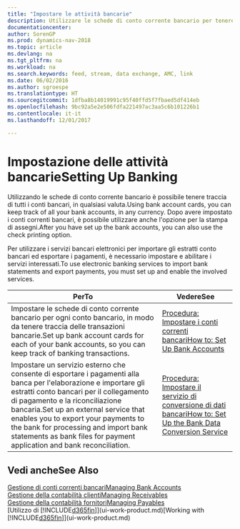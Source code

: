 ```yaml
---
title: "Impostare le attività bancarie"
description: Utilizzare le schede di conto corrente bancario per tenere traccia dei conti bancari e impostare i feed della banca per scambiare dati.
documentationcenter: 
author: SorenGP
ms.prod: dynamics-nav-2018
ms.topic: article
ms.devlang: na
ms.tgt_pltfrm: na
ms.workload: na
ms.search.keywords: feed, stream, data exchange, AMC, link
ms.date: 06/02/2016
ms.author: sgroespe
ms.translationtype: HT
ms.sourcegitcommit: 1dfba8b14019991c95f40ffd5f7fbaed5df414eb
ms.openlocfilehash: 9bc92a5e2e506fdfa221497ac3aa5c6b101226b1
ms.contentlocale: it-it
ms.lasthandoff: 12/01/2017

---
```

# <a name="setting-up-banking"></a><span data-ttu-id="a727d-103">Impostazione delle attività bancarie</span><span class="sxs-lookup"><span data-stu-id="a727d-103">Setting Up Banking</span></span>
<span data-ttu-id="a727d-104">Utilizzando le schede di conto corrente bancario è possibile tenere traccia di tutti i conti bancari, in qualsiasi valuta.</span><span class="sxs-lookup"><span data-stu-id="a727d-104">Using bank account cards, you can keep track of all your bank accounts, in any currency.</span></span> <span data-ttu-id="a727d-105">Dopo avere impostato i conti correnti bancari, è possibile utilizzare anche l'opzione per la stampa di assegni.</span><span class="sxs-lookup"><span data-stu-id="a727d-105">After you have set up the bank accounts, you can also use the check printing option.</span></span>

<span data-ttu-id="a727d-106">Per utilizzare i servizi bancari elettronici per importare gli estratti conto bancari ed esportare i pagamenti, è necessario impostare e abilitare i servizi interessati.</span><span class="sxs-lookup"><span data-stu-id="a727d-106">To use electronic banking services to import bank statements and  export payments, you must set up and enable the involved services.</span></span>

| <span data-ttu-id="a727d-107">Per</span><span class="sxs-lookup"><span data-stu-id="a727d-107">To</span></span> | <span data-ttu-id="a727d-108">Vedere</span><span class="sxs-lookup"><span data-stu-id="a727d-108">See</span></span> |
| --- | --- |
| <span data-ttu-id="a727d-109">Impostare le schede di conto corrente bancario per ogni conto bancario, in modo da tenere traccia delle transazioni bancarie.</span><span class="sxs-lookup"><span data-stu-id="a727d-109">Set up bank account cards for each of your bank accounts, so you can keep track of banking transactions.</span></span> |[<span data-ttu-id="a727d-110">Procedura: Impostare i conti correnti bancari</span><span class="sxs-lookup"><span data-stu-id="a727d-110">How to: Set Up Bank Accounts</span></span>](bank-how-setup-bank-accounts.md) |
| <span data-ttu-id="a727d-111">Impostare un servizio esterno che consente di esportare i pagamenti alla banca per l'elaborazione e importare gli estratti conto bancari per il collegamento di pagamento e la riconciliazione bancaria.</span><span class="sxs-lookup"><span data-stu-id="a727d-111">Set up an external service that enables you to export your payments to the bank for processing  and import bank statements as bank files for payment application and bank reconciliation.</span></span> |[<span data-ttu-id="a727d-112">Procedura: Impostare il servizio di conversione di dati bancari</span><span class="sxs-lookup"><span data-stu-id="a727d-112">How to: Set Up the Bank Data Conversion Service</span></span>](bank-how-setup-bank-data-conversion-service.md) |

## <a name="see-also"></a><span data-ttu-id="a727d-113">Vedi anche</span><span class="sxs-lookup"><span data-stu-id="a727d-113">See Also</span></span>
[<span data-ttu-id="a727d-114">Gestione di conti correnti bancari</span><span class="sxs-lookup"><span data-stu-id="a727d-114">Managing Bank Accounts</span></span>](bank-manage-bank-accounts.md)  
[<span data-ttu-id="a727d-115">Gestione della contabilità clienti</span><span class="sxs-lookup"><span data-stu-id="a727d-115">Managing Receivables</span></span>](receivables-manage-receivables.md)  
[<span data-ttu-id="a727d-116">Gestione della contabilità fornitori</span><span class="sxs-lookup"><span data-stu-id="a727d-116">Managing Payables</span></span>](payables-manage-payables.md)  
<span data-ttu-id="a727d-117">[Utilizzo di [!INCLUDE[d365fin](includes/d365fin_md.md)]](ui-work-product.md)</span><span class="sxs-lookup"><span data-stu-id="a727d-117">[Working with [!INCLUDE[d365fin](includes/d365fin_md.md)]](ui-work-product.md)</span></span>

